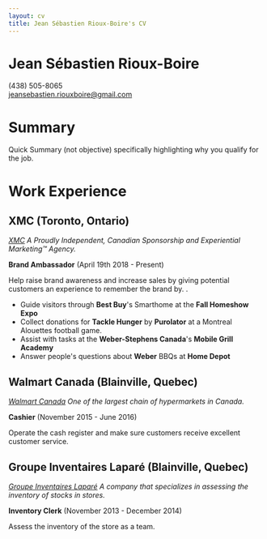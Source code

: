 ```yaml
---
layout: cv
title: Jean Sébastien Rioux-Boire's CV
---
```

# Jean Sébastien Rioux-Boire
(438) 505-8065   
jeansebastien.riouxboire@gmail.com

# Summary

Quick Summary (not objective) specifically highlighting why you qualify for the job.

# Work Experience

## XMC (Toronto, Ontario)
*[XMC] A Proudly Independent, Canadian Sponsorship and Experiential Marketing™ Agency.*

**Brand Ambassador** (April 19th 2018 - Present)

Help raise brand awareness and increase sales by giving potential customers an experience to remember the brand by. . 

- Guide visitors through **Best Buy**'s Smarthome at the **Fall Homeshow Expo**
- Collect donations for **Tackle Hunger** by **Purolator** at a Montreal Alouettes football game.
- Assist with tasks at the **Weber-Stephens Canada**'s **Mobile Grill Academy**
- Answer people's questions about **Weber** BBQs at **Home Depot**

## Walmart Canada (Blainville, Quebec)
*[Walmart Canada] One of the largest chain of hypermarkets in Canada.*

**Cashier** (November 2015 - June 2016)

Operate the cash register and make sure customers receive excellent customer service.

## Groupe Inventaires Laparé (Blainville, Quebec)
*[Groupe Inventaires Laparé] A company that specializes in assessing the inventory of stocks in stores.*

**Inventory Clerk** (November 2013 - December 2014)

Assess the inventory of the store as a team.


[XMC]: https://xmc.ca/
[Walmart Canada]: https://www.walmart.ca
[Groupe Inventaires Laparé]: https://www.groupeinventaireslapare.com/


<!-- ### Footer

Last updated: May 2013 -->


